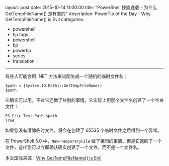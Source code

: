 ﻿layout: post
date: 2015-10-14 11:00:00
title: "PowerShell 技能连载 - 为什么 GetTempFileName() 是有害的"
description: PowerTip of the Day - Why GetTempFileName() is Evil
categories:
- powershell
- tip
tags:
- powershell
- tip
- powertip
- series
- translation
---
有些人可能会用 .NET 方法来试图生成一个随机的临时文件名：

    $path = [System.IO.Path]::GetTempFileName()
    $path

它确实可以用。不过它还做了些别的事情。它实际上用那个文件名创建了一个空白文件：

    PS C:\> Test-Path $path
    True

如果您没有清除临时文件，将会在创建了 65535 个临时文件之后得到一个异常。

在 PowerShell 5.0 中，`New-TemporaryFile` 做了相同的事情，但是它返回了一个文件，这样您可以立即确认确实创建了一个文件，而不是一个文件名。

<!--more-->
本文国际来源：[Why GetTempFileName() is Evil](http://community.idera.com/powershell/powertips/b/tips/posts/why-gettempfilename-is-evil)
